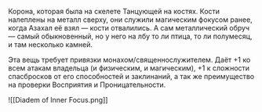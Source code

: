 Корона, которая была на скелете Танцующей на костях. Кости налеплены на металл сверху, они служили магическим фокусом ранее, когда Азахал её взял — кости отвалились. А сам металлический обруч — самый обыкновенный, но у него на лбу то ли птица, то ли полумесяц, и там несколько камней.

Эта вещь требует привязки монахом/священнослужителем. 
Даёт +1 ко всем атакам владельца (и физическим, и магическим), +1 к сложности спасбросков от его способностей и заклинаний, а так же преимущество на проверки Восприятия и Проницательности. 

 ![[Diadem of Inner Focus.png]]